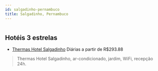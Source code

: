 ```yaml
---
id: salgadinho-pernambuco
title: Salgadinho, Pernambuco
---
```


<center><img src="https://static.hotelurbano.com/reservas/prod0/9/9750/5af5b3ca2ff7a_thermas-hotel-salgadinho.jpg" alt="" /></center>


## Hotéis 3 estrelas

-    [Thermas Hotel Salgadinho](https://www.hurb.com/hoteis/salgadinho/thermas-hotel-salgadinho-9750?cmp=18055) Diárias a partir de R$293.88
   > Thermas Hotel Salgadinho, ar-condicionado, jardim, WiFi, recepção 24h.
